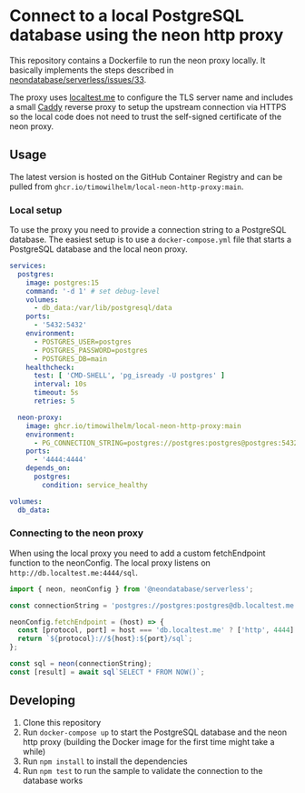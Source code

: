# Connect to a local PostgreSQL database using the neon http proxy

This repository contains a Dockerfile to run the neon proxy locally. It basically implements the
steps described in
[neondatabase/serverless/issues/33](https://github.com/neondatabase/serverless/issues/33#issuecomment-1634853042).

The proxy uses [localtest.me](https://readme.localtest.me/) to configure the TLS server name and
includes a small [Caddy](https://caddyserver.com/) reverse proxy to setup the upstream connection
via HTTPS so the local code does not need to trust the self-signed certificate of the neon proxy.

## Usage

The latest version is hosted on the GitHub Container Registry and can be pulled from
`ghcr.io/timowilhelm/local-neon-http-proxy:main`.

### Local setup

To use the proxy you need to provide a connection string to a PostgreSQL database. The easiest setup
is to use a `docker-compose.yml` file that starts a PostgreSQL database and the local neon proxy.

```yaml
services:
  postgres:
    image: postgres:15
    command: '-d 1' # set debug-level
    volumes:
      - db_data:/var/lib/postgresql/data
    ports:
      - '5432:5432'
    environment:
      - POSTGRES_USER=postgres
      - POSTGRES_PASSWORD=postgres
      - POSTGRES_DB=main
    healthcheck:
      test: [ 'CMD-SHELL', 'pg_isready -U postgres' ]
      interval: 10s
      timeout: 5s
      retries: 5

  neon-proxy:
    image: ghcr.io/timowilhelm/local-neon-http-proxy:main
    environment:
      - PG_CONNECTION_STRING=postgres://postgres:postgres@postgres:5432/main
    ports:
      - '4444:4444'
    depends_on:
      postgres:
        condition: service_healthy

volumes:
  db_data:
```

### Connecting to the neon proxy

When using the local proxy you need to add a custom fetchEndpoint function to the neonConfig. The
local proxy listens on `http://db.localtest.me:4444/sql`.

```js
import { neon, neonConfig } from '@neondatabase/serverless';

const connectionString = 'postgres://postgres:postgres@db.localtest.me:5432/main';

neonConfig.fetchEndpoint = (host) => {
  const [protocol, port] = host === 'db.localtest.me' ? ['http', 4444] : ['https', 443];
  return `${protocol}://${host}:${port}/sql`;
};

const sql = neon(connectionString);
const [result] = await sql`SELECT * FROM NOW()`;
```

## Developing

1. Clone this repository
2. Run `docker-compose up` to start the PostgreSQL database and the neon http proxy (building the
   Docker image for the first time might take a while)
3. Run `npm install` to install the dependencies
4. Run `npm test` to run the sample to validate the connection to the database works
